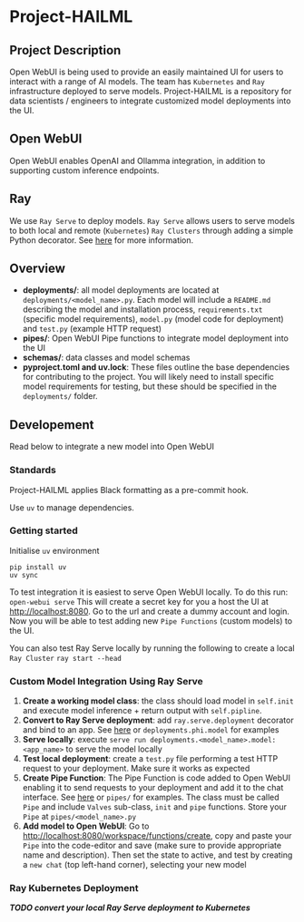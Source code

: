 # Project-HAILML

## Project Description
Open WebUI is being used to provide an easily maintained UI for users to interact with a range of AI models. The team has `Kubernetes` and `Ray` infrastructure deployed to serve models. Project-HAILML is a repository for data scientists / engineers to integrate customized model deployments into the UI.

## Open WebUI

Open WebUI enables OpenAI and Ollamma integration, in addition to supporting custom inference endpoints.

## Ray
We use `Ray Serve` to deploy models. `Ray Serve` allows users to serve models to both local and remote (`Kubernetes`) `Ray Clusters` through adding a simple Python decorator. See [here](https://docs.ray.io/en/latest/serve/getting_started.html) for more information.  

## Overview

 - **deployments/**: all model deployments are located at `deployments/<model_name>.py`. Each model will include a `README.md` describing the model and installation process, `requirements.txt` (specific model requirements), `model.py` (model code for deployment) and `test.py` (example HTTP request)
 - **pipes/**: Open WebUI Pipe functions to integrate model deployment into the UI
 - **schemas/**: data classes and model schemas
 - **pyproject.toml and uv.lock**: These files outline the base dependencies for contributing to the project. You will likely need to install specific model requirements for testing, but these should be specified in the `deployments/` folder.

## Developement
Read below to integrate a new model into Open WebUI

### Standards

Project-HAILML applies Black formatting as a pre-commit hook.

Use `uv` to manage dependencies.

### Getting started

Initialise `uv` environment 

```
pip install uv
uv sync
```

To test integration it is easiest to serve Open WebUI locally. To do this run:
```open-webui serve```
This will create a secret key for you a host the UI at [http://localhost:8080](http://localhost:8080). Go to the url and create a dummy account and login. Now you will be able to test adding new `Pipe Functions` (custom models) to the UI. 

You can also test Ray Serve locally by running the following to create a local `Ray Cluster` 
```ray start --head```


### Custom Model Integration Using Ray Serve
1. **Create a working model class**: the class should load model in `self.init` and execute model inference + return output with `self.pipline`.
2. **Convert to Ray Serve deployment**: add `ray.serve.deployment` decorator and bind to an app. See [here](https://docs.ray.io/en/latest/serve/getting_started.html) or `deployments.phi.model` for examples
3. **Serve locally**: execute `serve run deployments.<model_name>.model:<app_name>` to serve the model locally
4. **Test local deployment**: create a `test.py` file performing a test HTTP request to your deployment. Make sure it works as expected
5. **Create Pipe Function**: The Pipe Function is code added to Open WebUI enabling it to send requests to your deployment and add it to the chat interface. See [here](https://docs.openwebui.com/features/plugin/functions/pipe/#introduction-to-pipes) or `pipes/` for examples. The class must be called `Pipe` and include `Valves` sub-class, `init` and `pipe` functions. Store your `Pipe` at `pipes/<model_name>.py`
6. **Add model to Open WebUI**: Go to [http://localhost:8080/workspace/functions/create](http://localhost:8080/workspace/functions/create), copy and paste your `Pipe` into the code-editor and save (make sure to provide appropriate name and description). Then set the state to active, and test by creating a `new chat` (top left-hand corner), selecting your new model


### Ray Kubernetes Deployment
***TODO convert your local Ray Serve deployment to Kubernetes***
